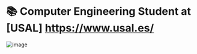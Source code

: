# 📚 Computer Engineering Student at [USAL] https://www.usal.es/
![image](https://user-images.githubusercontent.com/104859858/170781054-010483bd-9f24-42fb-9fc7-76cb752f68ea.png)

<!--
**GargonMeilan/GargonMeilan** is a ✨ _special_ ✨ repository because its `README.md` (this file) appears on your GitHub profile.

Here are some ideas to get you started:

- 🔭 I’m currently working on ...
- 🌱 I’m currently learning ...
- 👯 I’m looking to collaborate on ...
- 🤔 I’m looking for help with ...
- 💬 Ask me about ...
- 📫 How to reach me: ...
- 😄 Pronouns: ...
- ⚡ Fun fact: ...
-->

